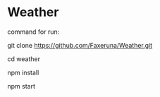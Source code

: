 # Weather

command for run:

git clone https://github.com/Faxeruna/Weather.git

cd weather

npm install

npm start
